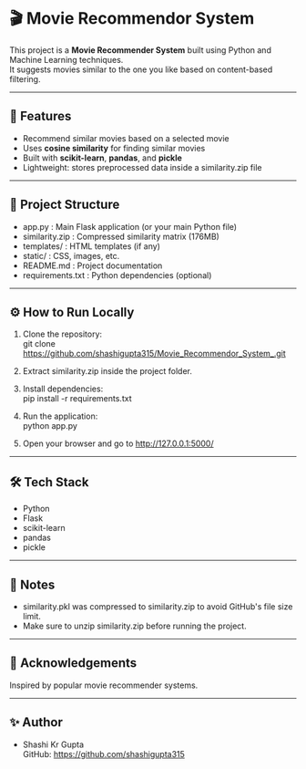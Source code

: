 # 🎬 Movie Recommendor System

This project is a **Movie Recommender System** built using Python and Machine Learning techniques.  
It suggests movies similar to the one you like based on content-based filtering.

---

## 🚀 Features

- Recommend similar movies based on a selected movie
- Uses **cosine similarity** for finding similar movies
- Built with **scikit-learn**, **pandas**, and **pickle**
- Lightweight: stores preprocessed data inside a similarity.zip file

---

## 📁 Project Structure

- app.py : Main Flask application (or your main Python file)
- similarity.zip : Compressed similarity matrix (176MB)
- templates/ : HTML templates (if any)
- static/ : CSS, images, etc.
- README.md : Project documentation
- requirements.txt : Python dependencies (optional)

---

## ⚙️ How to Run Locally

1. Clone the repository:  
   git clone https://github.com/shashigupta315/Movie_Recommendor_System_.git

2. Extract similarity.zip inside the project folder.

3. Install dependencies:  
   pip install -r requirements.txt

4. Run the application:  
   python app.py

5. Open your browser and go to http://127.0.0.1:5000/

---

## 🛠 Tech Stack

- Python
- Flask 
- scikit-learn
- pandas
- pickle

---

## 📌 Notes

- similarity.pkl was compressed to similarity.zip to avoid GitHub's file size limit.
- Make sure to unzip similarity.zip before running the project.

---

## 🙏 Acknowledgements

Inspired by popular movie recommender systems.

---

## ✨ Author

- Shashi Kr Gupta  
  GitHub: https://github.com/shashigupta315

